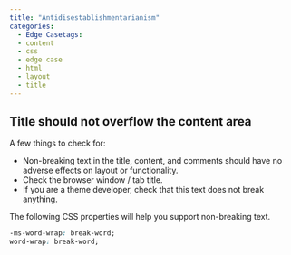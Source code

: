 ```yaml
---
title: "Antidisestablishmentarianism"
categories:
  - Edge Casetags:
  - content
  - css
  - edge case
  - html
  - layout
  - title
---
```


## Title should not overflow the content area

A few things to check for:

  * Non-breaking text in the title, content, and comments should have no adverse effects on layout or functionality.
  * Check the browser window / tab title.
  * If you are a theme developer, check that this text does not break anything.

The following CSS properties will help you support non-breaking text.

```css
-ms-word-wrap: break-word;
word-wrap: break-word;
```